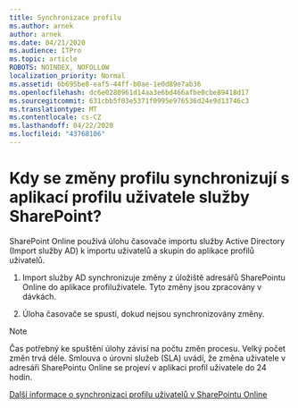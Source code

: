 ```yaml
---
title: Synchronizace profilu
ms.author: arnek
author: arnek
ms.date: 04/21/2020
ms.audience: ITPro
ms.topic: article
ROBOTS: NOINDEX, NOFOLLOW
localization_priority: Normal
ms.assetid: 6b695be8-eaf5-44ff-b0ae-1e0d89e7ab36
ms.openlocfilehash: dc6e0280961d14aa3e6bd466afbe0cbe89418d17
ms.sourcegitcommit: 631cbb5f03e5371f0995e976536d24e9d13746c3
ms.translationtype: MT
ms.contentlocale: cs-CZ
ms.lasthandoff: 04/22/2020
ms.locfileid: "43768106"
---
```

# <a name="when-do-my-profile-changes-sync-to-the-sharepoint-user-profile-application"></a>Kdy se změny profilu synchronizují s aplikací profilu uživatele služby SharePoint?

SharePoint Online používá úlohu časovače importu služby Active Directory (Import služby AD) k importu uživatelů a skupin do aplikace profilů uživatelů. 
  
1. Import služby AD synchronizuje změny z úložiště adresářů SharePointu Online do aplikace profiluživatele. Tyto změny jsou zpracovány v dávkách.
    
2. Úloha časovače se spustí, dokud nejsou synchronizovány změny.
    
> [!NOTE]
> Čas potřebný ke spuštění úlohy závisí na počtu změn procesu. Velký počet změn trvá déle. Smlouva o úrovni služeb (SLA) uvádí, že změna uživatele v adresáři SharePointu Online se projeví v aplikaci profil uživatele do 24 hodin. 
  
[Další informace o synchronizaci profilu uživatelů v SharePointu Online](https://go.microsoft.com/fwlink/?linkid=875671)
  

